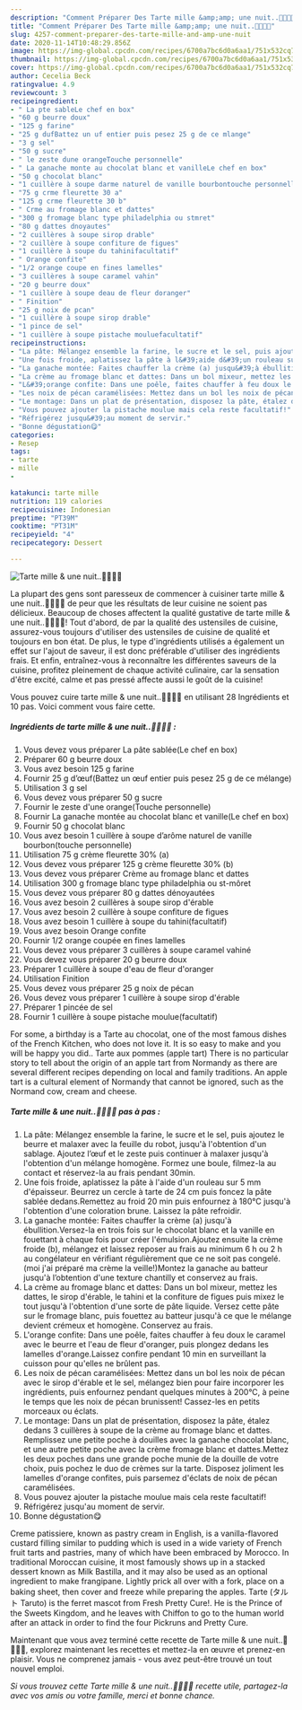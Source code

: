 ```yaml
---
description: "Comment Préparer Des Tarte mille &amp;amp; une nuit..🍊🌼🍊🌼"
title: "Comment Préparer Des Tarte mille &amp;amp; une nuit..🍊🌼🍊🌼"
slug: 4257-comment-preparer-des-tarte-mille-and-amp-une-nuit
date: 2020-11-14T10:48:29.856Z
image: https://img-global.cpcdn.com/recipes/6700a7bc6d0a6aa1/751x532cq70/tarte-mille-une-nuit🍊🌼🍊🌼-photo-principale-de-la-recette.jpg
thumbnail: https://img-global.cpcdn.com/recipes/6700a7bc6d0a6aa1/751x532cq70/tarte-mille-une-nuit🍊🌼🍊🌼-photo-principale-de-la-recette.jpg
cover: https://img-global.cpcdn.com/recipes/6700a7bc6d0a6aa1/751x532cq70/tarte-mille-une-nuit🍊🌼🍊🌼-photo-principale-de-la-recette.jpg
author: Cecelia Beck
ratingvalue: 4.9
reviewcount: 3
recipeingredient:
- " La pte sableLe chef en box"
- "60 g beurre doux"
- "125 g farine"
- "25 g dufBattez un uf entier puis pesez 25 g de ce mlange"
- "3 g sel"
- "50 g sucre"
- " le zeste dune orangeTouche personnelle"
- " La ganache monte au chocolat blanc et vanilleLe chef en box"
- "50 g chocolat blanc"
- "1 cuillère à soupe darme naturel de vanille bourbontouche personnelle"
- "75 g crme fleurette 30 a"
- "125 g crme fleurette 30 b"
- " Crme au fromage blanc et dattes"
- "300 g fromage blanc type philadelphia ou stmret"
- "80 g dattes dnoyautes"
- "2 cuillères à soupe sirop drable"
- "2 cuillère à soupe confiture de figues"
- "1 cuillère à soupe du tahinifacultatif"
- " Orange confite"
- "1/2 orange coupe en fines lamelles"
- "3 cuillères à soupe caramel vahin"
- "20 g beurre doux"
- "1 cuillère à soupe deau de fleur doranger"
- " Finition"
- "25 g noix de pcan"
- "1 cuillère à soupe sirop drable"
- "1 pince de sel"
- "1 cuillère à soupe pistache mouluefacultatif"
recipeinstructions:
- "La pâte: Mélangez ensemble la farine, le sucre et le sel, puis ajoutez le beurre et malaxer avec la feuille du robot, jusqu&#39;à l&#39;obtention d&#39;un sablage. Ajoutez l’œuf et le zeste puis continuer à malaxer jusqu&#39;à l&#39;obtention d&#39;un mélange homogène. Formez une boule, filmez-la au contact et réservez-la au frais pendant 30min."
- "Une fois froide, aplatissez la pâte à l&#39;aide d&#39;un rouleau sur 5 mm d&#39;épaisseur. Beurrez un cercle à tarte de 24 cm puis foncez la pâte sablée dedans.Remettez au froid 20 min puis enfournez à 180°C jusqu&#39;à l&#39;obtention d&#39;une coloration brune. Laissez la pâte refroidir."
- "La ganache montée: Faites chauffer la crème (a) jusqu&#39;à ébullition.Versez-la en trois fois sur le chocolat blanc et la vanille en fouettant à chaque fois pour créer l&#39;émulsion.Ajoutez ensuite la crème froide (b), mélangez et laissez reposer au frais au minimum 6 h ou 2 h au congélateur en vérifiant régulièrement que ce ne soit pas congelé.(moi j&#39;ai préparé ma crème la veille!)Montez la ganache au batteur jusqu&#39;à l’obtention d&#39;une texture chantilly et conservez au frais."
- "La crème au fromage blanc et dattes: Dans un bol mixeur, mettez les dattes, le sirop d&#39;érable, le tahini et la confiture de figues puis mixez le tout jusqu&#39;à l&#39;obtention d&#39;une sorte de pâte liquide. Versez cette pâte sur le fromage blanc, puis fouettez au batteur jusqu&#39;à ce que le mélange devient crémeux et homogène. Conservez au frais."
- "L&#39;orange confite: Dans une poêle, faites chauffer à feu doux le caramel avec le beurre et l&#39;eau de fleur d&#39;oranger, puis plongez dedans les lamelles d&#39;orange.Laissez confire pendant 10 min en surveillant la cuisson pour qu&#39;elles ne brûlent pas."
- "Les noix de pécan caramélisées: Mettez dans un bol les noix de pécan avec le sirop d&#39;érable et le sel, mélangez bien pour faire incorporer les ingrédients, puis enfournez pendant quelques minutes à 200°C, à peine le temps que les noix de pécan brunissent! Cassez-les en petits morceaux ou éclats."
- "Le montage: Dans un plat de présentation, disposez la pâte, étalez dedans 3 cuillères à soupe de la crème au fromage blanc et dattes. Remplissez une petite poche à douilles avec la ganache chocolat blanc, et une autre petite poche avec la crème fromage blanc et dattes.Mettez les deux poches dans une grande poche munie de la douille de votre choix, puis pochez le duo de crèmes sur la tarte. Disposez joliment les lamelles d&#39;orange confites, puis parsemez d&#39;éclats de noix de pécan caramélisées."
- "Vous pouvez ajouter la pistache moulue mais cela reste facultatif!"
- "Réfrigérez jusqu&#39;au moment de servir."
- "Bonne dégustation😋"
categories:
- Resep
tags:
- tarte
- mille
- 

katakunci: tarte mille  
nutrition: 119 calories
recipecuisine: Indonesian
preptime: "PT39M"
cooktime: "PT31M"
recipeyield: "4"
recipecategory: Dessert

---
```



![Tarte mille &amp; une nuit..🍊🌼🍊🌼](https://img-global.cpcdn.com/recipes/6700a7bc6d0a6aa1/751x532cq70/tarte-mille-une-nuit🍊🌼🍊🌼-photo-principale-de-la-recette.jpg)

La plupart des gens sont paresseux de commencer à cuisiner tarte mille &amp; une nuit..🍊🌼🍊🌼 de peur que les résultats de leur cuisine ne soient pas délicieux. Beaucoup de choses affectent la qualité gustative de tarte mille &amp; une nuit..🍊🌼🍊🌼! Tout d'abord, de par la qualité des ustensiles de cuisine, assurez-vous toujours d'utiliser des ustensiles de cuisine de qualité et toujours en bon état. De plus, le type d'ingrédients utilisés a également un effet sur l'ajout de saveur, il est donc préférable d'utiliser des ingrédients frais. Et enfin, entraînez-vous à reconnaître les différentes saveurs de la cuisine, profitez pleinement de chaque activité culinaire, car la sensation d'être excité, calme et pas pressé affecte aussi le goût de la cuisine!

<!--inarticleads1-->

Vous pouvez cuire tarte mille &amp; une nuit..🍊🌼🍊🌼 en utilisant 28 Ingrédients et 10 pas. Voici comment vous faire cette.

##### Ingrédients de tarte mille &amp; une nuit..🍊🌼🍊🌼 :

1. Vous devez vous préparer  La pâte sablée(Le chef en box)
1. Préparer 60 g beurre doux
1. Vous avez besoin 125 g farine
1. Fournir 25 g d’œuf(Battez un œuf entier puis pesez 25 g de ce mélange)
1. Utilisation 3 g sel
1. Vous devez vous préparer 50 g sucre
1. Fournir  le zeste d&#39;une orange(Touche personnelle)
1. Fournir  La ganache montée au chocolat blanc et vanille(Le chef en box)
1. Fournir 50 g chocolat blanc
1. Vous avez besoin 1 cuillère à soupe d’arôme naturel de vanille bourbon(touche personnelle)
1. Utilisation 75 g crème fleurette 30% (a)
1. Vous devez vous préparer 125 g crème fleurette 30% (b)
1. Vous devez vous préparer  Crème au fromage blanc et dattes
1. Utilisation 300 g fromage blanc type philadelphia ou st-môret
1. Vous devez vous préparer 80 g dattes dénoyautées
1. Vous avez besoin 2 cuillères à soupe sirop d&#39;érable
1. Vous avez besoin 2 cuillère à soupe confiture de figues
1. Vous avez besoin 1 cuillère à soupe du tahini(facultatif)
1. Vous avez besoin  Orange confite
1. Fournir 1/2 orange coupée en fines lamelles
1. Vous devez vous préparer 3 cuillères à soupe caramel vahiné
1. Vous devez vous préparer 20 g beurre doux
1. Préparer 1 cuillère à soupe d&#39;eau de fleur d&#39;oranger
1. Utilisation  Finition
1. Vous devez vous préparer 25 g noix de pécan
1. Vous devez vous préparer 1 cuillère à soupe sirop d&#39;érable
1. Préparer 1 pincée de sel
1. Fournir 1 cuillère à soupe pistache moulue(facultatif)


For some, a birthday is a Tarte au chocolat, one of the most famous dishes of the French Kitchen, who does not love it. It is so easy to make and you will be happy you did.. Tarte aux pommes (apple tart) There is no particular story to tell about the origin of an apple tart from Normandy as there are several different recipes depending on local and family traditions. An apple tart is a cultural element of Normandy that cannot be ignored, such as the Normand cow, cream and cheese. 

<!--inarticleads2-->

##### Tarte mille &amp; une nuit..🍊🌼🍊🌼 pas à pas :

1. La pâte: Mélangez ensemble la farine, le sucre et le sel, puis ajoutez le beurre et malaxer avec la feuille du robot, jusqu&#39;à l&#39;obtention d&#39;un sablage. Ajoutez l’œuf et le zeste puis continuer à malaxer jusqu&#39;à l&#39;obtention d&#39;un mélange homogène. Formez une boule, filmez-la au contact et réservez-la au frais pendant 30min.
1. Une fois froide, aplatissez la pâte à l&#39;aide d&#39;un rouleau sur 5 mm d&#39;épaisseur. Beurrez un cercle à tarte de 24 cm puis foncez la pâte sablée dedans.Remettez au froid 20 min puis enfournez à 180°C jusqu&#39;à l&#39;obtention d&#39;une coloration brune. Laissez la pâte refroidir.
1. La ganache montée: Faites chauffer la crème (a) jusqu&#39;à ébullition.Versez-la en trois fois sur le chocolat blanc et la vanille en fouettant à chaque fois pour créer l&#39;émulsion.Ajoutez ensuite la crème froide (b), mélangez et laissez reposer au frais au minimum 6 h ou 2 h au congélateur en vérifiant régulièrement que ce ne soit pas congelé.(moi j&#39;ai préparé ma crème la veille!)Montez la ganache au batteur jusqu&#39;à l’obtention d&#39;une texture chantilly et conservez au frais.
1. La crème au fromage blanc et dattes: Dans un bol mixeur, mettez les dattes, le sirop d&#39;érable, le tahini et la confiture de figues puis mixez le tout jusqu&#39;à l&#39;obtention d&#39;une sorte de pâte liquide. Versez cette pâte sur le fromage blanc, puis fouettez au batteur jusqu&#39;à ce que le mélange devient crémeux et homogène. Conservez au frais.
1. L&#39;orange confite: Dans une poêle, faites chauffer à feu doux le caramel avec le beurre et l&#39;eau de fleur d&#39;oranger, puis plongez dedans les lamelles d&#39;orange.Laissez confire pendant 10 min en surveillant la cuisson pour qu&#39;elles ne brûlent pas.
1. Les noix de pécan caramélisées: Mettez dans un bol les noix de pécan avec le sirop d&#39;érable et le sel, mélangez bien pour faire incorporer les ingrédients, puis enfournez pendant quelques minutes à 200°C, à peine le temps que les noix de pécan brunissent! Cassez-les en petits morceaux ou éclats.
1. Le montage: Dans un plat de présentation, disposez la pâte, étalez dedans 3 cuillères à soupe de la crème au fromage blanc et dattes. Remplissez une petite poche à douilles avec la ganache chocolat blanc, et une autre petite poche avec la crème fromage blanc et dattes.Mettez les deux poches dans une grande poche munie de la douille de votre choix, puis pochez le duo de crèmes sur la tarte. Disposez joliment les lamelles d&#39;orange confites, puis parsemez d&#39;éclats de noix de pécan caramélisées.
1. Vous pouvez ajouter la pistache moulue mais cela reste facultatif!
1. Réfrigérez jusqu&#39;au moment de servir.
1. Bonne dégustation😋


Creme patissiere, known as pastry cream in English, is a vanilla-flavored custard filling similar to pudding which is used in a wide variety of French fruit tarts and pastries, many of which have been embraced by Morocco. In traditional Moroccan cuisine, it most famously shows up in a stacked dessert known as Milk Bastilla, and it may also be used as an optional ingredient to make frangipane. Lightly prick all over with a fork, place on a baking sheet, then cover and freeze while preparing the apples. Tarte (タルト Taruto) is the ferret mascot from Fresh Pretty Cure!. He is the Prince of the Sweets Kingdom, and he leaves with Chiffon to go to the human world after an attack in order to find the four Pickruns and Pretty Cure. 

<!--inarticleads1-->

<p>
Maintenant que vous avez terminé cette recette de Tarte mille &amp; une nuit..🍊🌼🍊🌼, explorez maintenant les recettes et mettez-la en œuvre et prenez-en plaisir. Vous ne comprenez jamais - vous avez peut-être trouvé un tout nouvel emploi.
</p>

<p>
<i>Si vous trouvez cette Tarte mille &amp; une nuit..🍊🌼🍊🌼 recette utile, partagez-la avec vos amis ou votre famille, merci et bonne chance.</i>
</p>
